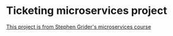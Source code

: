 # Ticketing microservices project

[This project is from Stephen Grider's microservices course](https://www.udemy.com/course/microservices-with-node-js-and-react/)
